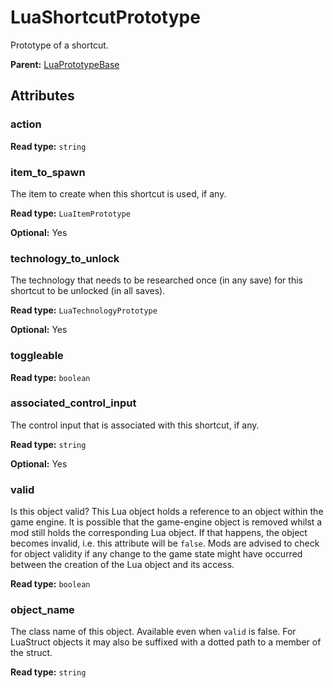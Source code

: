 # LuaShortcutPrototype

Prototype of a shortcut.

**Parent:** [LuaPrototypeBase](LuaPrototypeBase.md)

## Attributes

### action

**Read type:** `string`

### item_to_spawn

The item to create when this shortcut is used, if any.

**Read type:** `LuaItemPrototype`

**Optional:** Yes

### technology_to_unlock

The technology that needs to be researched once (in any save) for this shortcut to be unlocked (in all saves).

**Read type:** `LuaTechnologyPrototype`

**Optional:** Yes

### toggleable

**Read type:** `boolean`

### associated_control_input

The control input that is associated with this shortcut, if any.

**Read type:** `string`

**Optional:** Yes

### valid

Is this object valid? This Lua object holds a reference to an object within the game engine. It is possible that the game-engine object is removed whilst a mod still holds the corresponding Lua object. If that happens, the object becomes invalid, i.e. this attribute will be `false`. Mods are advised to check for object validity if any change to the game state might have occurred between the creation of the Lua object and its access.

**Read type:** `boolean`

### object_name

The class name of this object. Available even when `valid` is false. For LuaStruct objects it may also be suffixed with a dotted path to a member of the struct.

**Read type:** `string`

